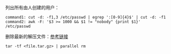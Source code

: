 列出所有由人创建的用户：
```
command1: cut -d: -f1,3 /etc/passwd | egrep ':[0-9]{4}$' | cut -d: -f1   
command2: awk -F: '$3 >= 1000 && $1 != "nobody" {print $1}' /etc/passwd   
```

删除最新的解压文件：[参考链接](https://www.commandlinefu.com/commands/view/2573/remove-all-files-previously-extracted-from-a-tar.gz-file)
```
tar -tf <file.tar.gz> | parallel rm
```
